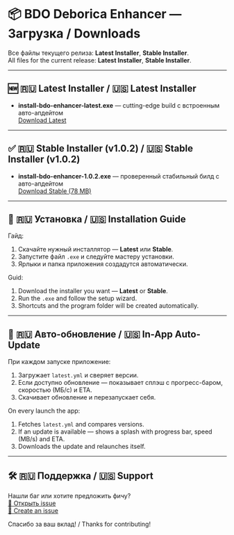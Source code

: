 # 📦 BDO Deborica Enhancer — Загрузка / Downloads

Все файлы текущего релиза: **Latest Installer**, **Stable Installer**.  
All files for the current release: **Latest Installer**, **Stable Installer**.

---

## 🆕 🇷🇺 Latest Installer / 🇺🇸 Latest Installer

- **install-bdo-enhancer-latest.exe** — cutting-edge build с встроенным авто-апдейтом  
  [Download Latest](https://github.com/AkkiRay/bdo-enhacner-releases/releases/download/v1.0.2/install-bdo-enhancer-1.0.2.exe)

---

## ✅ 🇷🇺 Stable Installer (v1.0.2) / 🇺🇸 Stable Installer (v1.0.2)

- **install-bdo-enhancer-1.0.2.exe** — проверенный стабильный билд с авто-апдейтом  
  [Download Stable (78 MB)](https://github.com/AkkiRay/bdo-enhacner-releases/releases/download/v1.0.2/install-bdo-enhancer-1.0.2.exe)


---

## 💾 🇷🇺 Установка / 🇺🇸 Installation Guide
Гайд:
1. Скачайте нужный инсталлятор — **Latest** или **Stable**.  
2. Запустите файл `.exe` и следуйте мастеру установки.  
3. Ярлыки и папка приложения создадутся автоматически.
   
Guid:
1. Download the installer you want — **Latest** or **Stable**.  
2. Run the `.exe` and follow the setup wizard.  
3. Shortcuts and the program folder will be created automatically.

---

## 🔄 🇷🇺 Авто-обновление / 🇺🇸 In-App Auto-Update

При каждом запуске приложение:
1. Загружает `latest.yml` и сверяет версии.  
2. Если доступно обновление — показывает сплэш с прогресс-баром, скоростью (МБ/с) и ETA.  
3. Скачивает обновление и перезапускает себя.

On every launch the app:
1. Fetches `latest.yml` and compares versions.  
2. If an update is available — shows a splash with progress bar, speed (MB/s) and ETA.  
3. Downloads the update and relaunches itself.

---

## 🛠️ 🇷🇺 Поддержка / 🇺🇸 Support

Нашли баг или хотите предложить фичу?  
[🐞 Открыть issue](https://github.com/AkkiRay/bdo-enhacner-releases/issues)  
[🐞 Create an issue](https://github.com/AkkiRay/bdo-enhacner-releases/issues)

Спасибо за ваш вклад! / Thanks for contributing!
